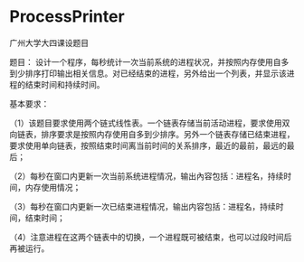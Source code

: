 # ProcessPrinter
广州大学大四课设题目

题目： 设计一个程序，每秒统计一次当前系统的进程状况，并按照内存使用自多到少排序打印输出相关信息。对已经结束的进程，另外给出一个列表，并显示该进程的结束时间和持续时间。

基本要求：

（1）该题目要求使用两个链式线性表。一个链表存储当前活动进程，要求使用双向链表，排序要求是按照内存使用自多到少排序。另外一个链表存储已结束进程，要求使用单向链表，按照结束时间离当前时间的关系排序，最近的最前，最远的最后；

（2）每秒在窗口内更新一次当前系统进程情况，输出內容包括：进程名，持续时间，内存使用情况；

（3）每秒在窗口内更新一次已结束进程情况，输出内容包括：进程名，持续时间，结束时间；

（4）注意进程在这两个链表中的切换，一个进程既可被结束，也可以过段时间后再被运行。
